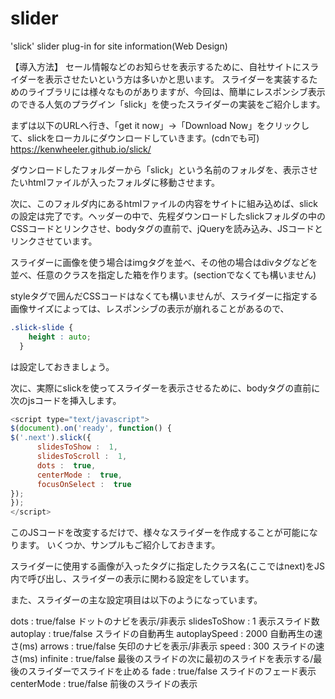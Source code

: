 # slider
'slick' slider plug-in for site information(Web Design)

【導入方法】
セール情報などのお知らせを表示するために、自社サイトにスライダーを表示させたいという方は多いかと思います。
スライダーを実装するためのライブラリには様々なものがありますが、今回は、簡単にレスポンシブ表示のできる人気のプラグイン「slick」を使ったスライダーの実装をご紹介します。

まずは以下のURLへ行き、「get it now」→「Download Now」をクリックして、slickをローカルにダウンロードしていきます。(cdnでも可)
https://kenwheeler.github.io/slick/

ダウンロードしたフォルダーから「slick」という名前のフォルダを、表示させたいhtmlファイルが入ったフォルダに移動させます。

次に、このフォルダ内にあるhtmlファイルの内容をサイトに組み込めば、slickの設定は完了です。ヘッダーの中で、先程ダウンロードしたslickフォルダの中のCSSコードとリンクさせ、bodyタグの直前で、jQueryを読み込み、JSコードとリンクさせています。

スライダーに画像を使う場合はimgタグを並べ、その他の場合はdivタグなどを並べ、任意のクラスを指定した箱を作ります。(sectionでなくても構いません)

styleタグで囲んだCSSコードはなくても構いませんが、スライダーに指定する画像サイズによっては、レスポンシブの表示が崩れることがあるので、

```css
.slick-slide {
    height : auto;
  }
```
  
は設定しておきましょう。

次に、実際にslickを使ってスライダーを表示させるために、bodyタグの直前に次のjsコードを挿入します。

```js
<script type="text/javascript">
$(document).on('ready', function() {
$('.next').slick({
      slidesToShow :  1,
      slidesToScroll :  1,
      dots :  true,
      centerMode :  true,
      focusOnSelect :  true
});
});
</script>
```
このJSコードを改変するだけで、様々なスライダーを作成することが可能になります。
いくつか、サンプルもご紹介しておきます。

スライダーに使用する画像が入ったタグに指定したクラス名(ここではnext)をJS内で呼び出し、スライダーの表示に関わる設定をしています。

また、スライダーの主な設定項目は以下のようになっています。

dots : true/false	ドットのナビを表示/非表示
slidesToShow : 1	表示スライド数
autoplay : true/false	スライドの自動再生
autoplaySpeed : 2000	自動再生の速さ(ms)
arrows : true/false	矢印のナビを表示/非表示
speed : 300	スライドの速さ(ms)
infinite : true/false	最後のスライドの次に最初のスライドを表示する/最後のスライダーでスライドを止める
fade : true/false	スライドのフェード表示
centerMode : true/false	前後のスライドの表示
